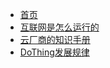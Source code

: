 
* [首页](/)
* [互联网是怎么运行的](/doc/互联网是怎么运行的.md)
* [云厂商的知识手册](/doc/云厂商的知识手册.md)
* [DoThing发展规律](/doc/DoThing发展规律.md)
